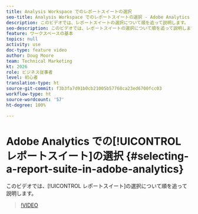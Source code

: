 ```yaml
---
title: Analysis Workspace でのレポートスイートの選択
seo-title: Analysis Workspace でのレポートスイートの選択 - Adobe Analytics
description: このビデオでは、レポートスイートの選択について順を追って説明します。
seo-description: このビデオでは、レポートスイートの選択について順を追って説明します。 - Adobe Analytics
feature: ワークスペースの基本
topics: null
activity: use
doc-type: feature video
author: Doug Moore
team: Technical Marketing
kt: 2026
role: ビジネス従事者
level: 初心者
translation-type: ht
source-git-commit: f3b3fa7d91b0cb21005b57768ca23ed6700fcc03
workflow-type: ht
source-wordcount: '57'
ht-degree: 100%

---
```



# Adobe Analytics での[!UICONTROL レポートスイート]の選択 {#selecting-a-report-suite-in-adobe-analytics}

このビデオでは、[!UICONTROL レポートスイート]の選択について順を追って説明します。

>[!VIDEO](https://video.tv.adobe.com/v/23967/?quality=12)
